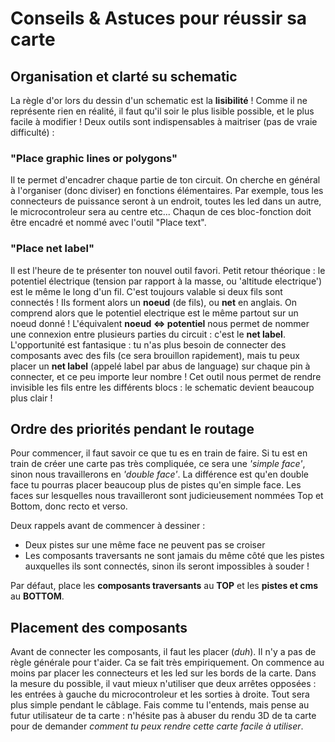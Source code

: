 # Conseils & Astuces pour réussir sa carte

## Organisation et clarté su schematic
La règle d'or lors du dessin d'un schematic est la **lisibilité** ! Comme il ne représente rien en réalité, il faut qu'il soir le plus lisible possible, et le plus facile à modifier !
Deux outils sont indispensables à maitriser (pas de vraie difficulté) : 

### "Place graphic lines or polygons"
Il te permet d'encadrer chaque partie de ton circuit. On cherche en général à l'organiser (donc diviser) en fonctions élémentaires. Par exemple, tous les connecteurs de puissance seront à un endroit, toutes les led dans un autre, le microcontroleur sera au centre etc... Chaqun de ces bloc-fonction doit être encadré et nommé avec l'outil "Place text".

### "Place net label"
Il est l'heure de te présenter ton nouvel outil favori. Petit retour théorique : le potentiel électrique (tension par rapport à la masse, ou 'altitude electrique') est le même le long d'un fil. C'est toujours valable si deux fils sont connectés ! Ils forment alors un **noeud** (de fils), ou **net** en anglais. On comprend alors que le potentiel electrique est le même partout sur un noeud donné ! L'équivalent **noeud <=> potentiel** nous permet de nommer une connexion entre plusieurs parties du circuit : c'est le **net label**. L'opportunité est fantasique : tu n'as plus besoin de connecter des composants avec des fils (ce sera brouillon rapidement), mais tu peux placer un **net label** (appelé label par abus de language) sur chaque pin à connecter, et ce peu importe leur nombre ! Cet outil nous permet de rendre invisible les fils entre les différents blocs : le schematic devient beaucoup plus clair ! 


## Ordre des priorités pendant le routage
Pour commencer, il faut savoir ce que tu es en train de faire. Si tu est en train de créer une carte pas très compliquée, ce sera une *'simple face'*, sinon nous travaillerons en *'double face'*. La différence est qu'en double face tu pourras placer beaucoup plus de pistes qu'en simple face. Les faces sur lesquelles nous travailleront sont judicieusement nommées Top et Bottom, donc recto et verso. 

Deux rappels avant de commencer à dessiner : 
- Deux pistes sur une même face ne peuvent pas se croiser
- Les composants traversants ne sont jamais du même côté que les pistes auxquelles ils sont connectés, sinon ils seront impossibles à souder !

Par défaut, place les **composants traversants** au **TOP** et les **pistes et cms** au **BOTTOM**. 

## Placement des composants
Avant de connecter les composants, il faut les placer (*duh*). Il n'y a pas de règle générale pour t'aider. Ca se fait très empiriquement. On commence au moins par placer les connecteurs et les led sur les bords de la carte. Dans la mesure du possible, il vaut mieux n'utiliser que deux arrêtes opposées : les entrées à gauche du microcontroleur et les sorties à droite. Tout sera plus simple pendant le câblage. Fais comme tu l'entends, mais pense au futur utilisateur de ta carte : n'hésite pas à abuser du rendu 3D de ta carte pour de demander *comment tu peux rendre cette carte facile à utiliser*.


